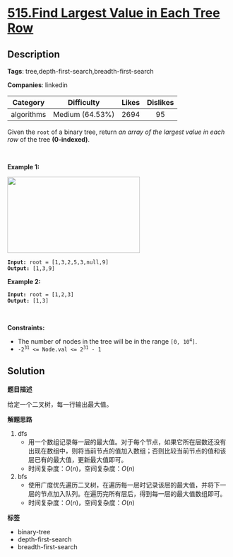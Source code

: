 # [515.Find Largest Value in Each Tree Row](https://leetcode.com/problems/find-largest-value-in-each-tree-row/description/)

## Description

**Tags**: tree,depth-first-search,breadth-first-search

**Companies**: linkedin

|  Category  |   Difficulty    | Likes | Dislikes |
| :--------: | :-------------: | :---: | :------: |
| algorithms | Medium (64.53%) | 2694  |    95    |

<p>Given the <code>root</code> of a binary tree, return <em>an array of the largest value in each row</em> of the tree <strong>(0-indexed)</strong>.</p>
<p>&nbsp;</p>
<p><strong class="example">Example 1:</strong></p>
<img alt="" src="https://assets.leetcode.com/uploads/2020/08/21/largest_e1.jpg" style="width: 300px; height: 172px;" />
<pre><code><strong>Input:</strong> root = [1,3,2,5,3,null,9]
<strong>Output:</strong> [1,3,9]</code></pre>
<p><strong class="example">Example 2:</strong></p>
<pre><code><strong>Input:</strong> root = [1,2,3]
<strong>Output:</strong> [1,3]</code></pre>
<p>&nbsp;</p>
<p><strong>Constraints:</strong></p>
<ul>
  <li>The number of nodes in the tree will be in the range <code>[0, 10<sup>4</sup>]</code>.</li>
  <li><code>-2<sup>31</sup> &lt;= Node.val &lt;= 2<sup>31</sup> - 1</code></li>
</ul>

## Solution

**题目描述**

给定一个二叉树，每一行输出最大值。

**解题思路**

1. dfs
   - 用一个数组记录每一层的最大值。对于每个节点，如果它所在层数还没有出现在数组中，则将当前节点的值加入数组；否则比较当前节点的值和该层已有的最大值，更新最大值即可。
   - 时间复杂度：$O(n)$，空间复杂度：$O(n)$
2. bfs
   - 使用广度优先遍历二叉树，在遍历每一层时记录该层的最大值，并将下一层的节点加入队列。在遍历完所有层后，得到每一层的最大值数组即可。
   - 时间复杂度：$O(n)$，空间复杂度：$O(n)$

**标签**

- binary-tree
- depth-first-search
- breadth-first-search
